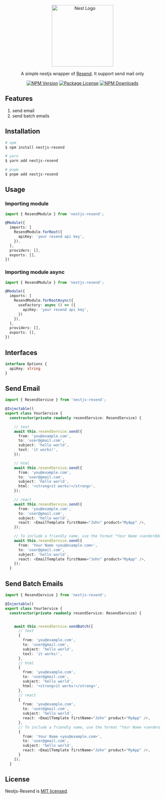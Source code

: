 <p align="center">
  <a href="http://nestjs.com/" target="blank"><img src="https://nestjs.com/img/logo-small.svg" width="200" alt="Nest Logo" /></a>
</p>

[circleci-image]: https://img.shields.io/circleci/build/github/nestjs/nest/master?token=abc123def456
[circleci-url]: https://circleci.com/gh/nestjs/nest

  <p align="center">A simple nestjs wrapper of <a href="https://resend.com" target="_blank">Resend</a>. It support send mail only</p>
    <p align="center">
<a href="https://www.npmjs.com/nestjs-resend" target="_blank"><img src="https://img.shields.io/npm/v/nestjs-resend.svg" alt="NPM Version" /></a>
<a href="https://www.npmjs.com/nestjs-resend" target="_blank"><img src="https://img.shields.io/npm/l/nestjs-resend.svg" alt="Package License" /></a>
<a href="https://www.npmjs.com/nestjs-resend" target="_blank"><img src="https://img.shields.io/npm/dm/nestjs-resend.svg" alt="NPM Downloads" /></a>
</p>
  <!--[![Backers on Open Collective](https://opencollective.com/nest/backers/badge.svg)](https://opencollective.com/nest#backer)
  [![Sponsors on Open Collective](https://opencollective.com/nest/sponsors/badge.svg)](https://opencollective.com/nest#sponsor)-->

## Features

1. send email
2. send batch emails

## Installation

```bash
# npm
$ npm install nestjs-resend

# yarn
$ yarn add nestjs-resend

# pnpm
$ pnpm add nestjs-resend
```

## Usage

### Importing module

```typescript
import { ResendModule } from 'nestjs-resend';

@Module({
  imports: [
    ResendModule.forRoot({
      apiKey: 'your resend api key',
    }),
  ],
  providers: [],
  exports: [],
})
```

### Importing module async

```typescript
import { ResendModule } from 'nestjs-resend';

@Module({
  imports: [
    ResendModule.forRootAsync({
      useFactory: async () => ({
        apiKey: 'your resend api key',
      })
    }),
  ],
  providers: [],
  exports: [],
})
```

## Interfaces

```typescript
interface Options {
  apiKey: string
}
```

## Send Email

```typescript
import { ResendService } from 'nestjs-resend';

@Injectable()
export class YourService {
  constructor(private readonly resendService: ResendService) {

    // text
    await this.resendService.send({
      from: 'you@example.com',
      to: 'user@gmail.com',
      subject: 'hello world',
      text: 'it works!',
    });

    // html
    await this.resendService.send({
      from: 'you@example.com',
      to: 'user@gmail.com',
      subject: 'hello world',
      html: '<strong>it works!</strong>',
    });

    // react
    await this.resendService.send({
      from: 'you@example.com',
      to: 'user@gmail.com',
      subject: 'hello world',
      react: <EmailTemplate firstName="John" product="MyApp" />,
    });

    // To include a friendly name, use the format "Your Name <sender@domain.com>"
    await this.resendService.send({
      from: 'Your Name <you@example.com>',
      to: 'user@gmail.com',
      subject: 'hello world',
      react: <EmailTemplate firstName="John" product="MyApp" />,
    });
  }
```

## Send Batch Emails

```typescript
import { ResendService } from 'nestjs-resend';

@Injectable()
export class YourService {
  constructor(private readonly resendService: ResendService) {


    await this.resendService.sendBatch([
      // text
      {
        from: 'you@example.com',
        to: 'user@gmail.com',
        subject: 'hello world',
        text: 'it works!',
      },
      // html
      {
        from: 'you@example.com',
        to: 'user@gmail.com',
        subject: 'hello world',
        html: '<strong>it works!</strong>',
      },
      // react
      {
        from: 'you@example.com',
        to: 'user@gmail.com',
        subject: 'hello world',
        react: <EmailTemplate firstName="John" product="MyApp" />,
      },
      // To include a friendly name, use the format "Your Name <sender@domain.com>"
      {
        from: 'Your Name <you@example.com>',
        to: 'user@gmail.com',
        subject: 'hello world',
        react: <EmailTemplate firstName="John" product="MyApp" />,
      }
    ]);
  }
```

## License

Nestjs-Resend is [MIT licensed](LICENSE).
